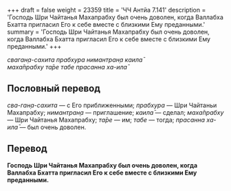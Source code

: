 +++
draft = false
weight = 23359
title = 'ЧЧ Антйа 7.141'
description = 'Господь Шри Чайтанья Махапрабху был очень доволен, когда Валлабха Бхатта пригласил Его к себе вместе с близкими Ему преданными.'
summary = 'Господь Шри Чайтанья Махапрабху был очень доволен, когда Валлабха Бхатта пригласил Его к себе вместе с близкими Ему преданными.'
+++

_сваган̣а-сахита прабхура нимантран̣а каила̄  
маха̄прабху та̄ре табе прасанна ха-ила̄_

## Пословный перевод

_сва_\-_ган̣а_\-_сахита_ — с Его приближенными; _прабхура_ — Шри Чайтаньи Махапрабху; _нимантран̣а_ — приглашение; _каила̄_ — сделал; _маха̄прабху_ — Шри Чайтанья Махапрабху; _та̄ре_ — им; _табе_ — тогда; _прасанна_ _ха_\-_ила̄_ — был очень доволен.

## Перевод

**Господь Шри Чайтанья Махапрабху был очень доволен, когда Валлабха Бхатта пригласил Его к себе вместе с близкими Ему преданными.**
